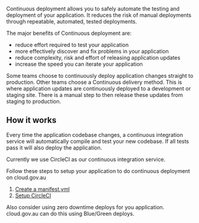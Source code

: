 Continuous deployment allows you to safely automate the testing and deployment of your application. It reduces the risk of manual deployments through repeatable, automated, tested deployments.

The major benefits of Continuous deployment are:

- reduce effort required to test your application
- more effectively discover and fix problems in your application
- reduce complexity, risk and effort of releasing application updates
- increase the speed you can iterate your application

Some teams choose to continuously deploy application changes straight to production. Other teams choose a Continuous delivery method. This is where application updates are continuously deployed to a development or staging site. There is a manual step to then release these updates from staging to production.

## How it works

Every time the application codebase changes, a continuous integration service will automatically compile and test your new codebase. If all tests pass it will also deploy the application.

Currently we use CircleCI as our continuous integration service.

Follow these steps to setup your application to do continuous deployment on cloud.gov.au

1. [Create a manifest.yml](/deployment_configuration/create_manifest/)
2. [Setup CircleCI](/deployment_configuration/setup_circle/)

Also consider using zero downtime deploys for you application. cloud.gov.au can do this using Blue/Green deploys.

